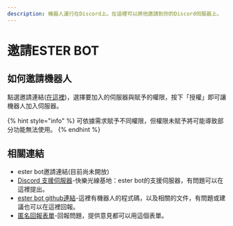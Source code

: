 ```yaml
---
description: 機器人運行在Discord上。在這裡可以將他邀請到你的Discord伺服器上。
---
```


# 邀請ESTER BOT

## 如何邀請機器人

點選邀請連結([在這裡](https://discord.com/api/oauth2/authorize?client\_id=848896873414524954\&permissions=517342096638\&scope=bot%20applications.commands))，選擇要加入的伺服器與賦予的權限，按下「授權」即可讓機器人加入伺服器。

{% hint style="info" %}
可依據需求賦予不同權限，但權限未賦予將可能導致部分功能無法使用。
{% endhint %}

## 相關連結

* ester bot邀請連結(目前尚未開放)
* [Discord 支援伺服器](https://discord.gg/hveXGk5Qmz)-快樂光線基地：ester bot的支援伺服器，有問題可以在這裡提出。
* [ester bot github連結](https://github.com/organic-san/ester-bot)-這裡有機器人的程式碼，以及相關的文件，有問題或建議也可以在這裡回報。
* [匿名回報表單](https://forms.gle/zkMeZV7iYbc541e4A)-回報問題，提供意見都可以用這個表單。
